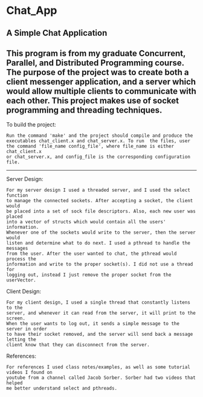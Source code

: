 # Chat_App
A Simple Chat Application 
---
This program is from my graduate Concurrent, Parallel, and Distributed Programming course. The 
purpose of the project was to create both a client messenger application, and a server which 
would allow multiple clients to communicate with each other. This project makes use of socket 
programming and threading techniques.
---
To build the project:

	Run the command 'make' and the project should compile and produce the 
	executables chat_client.x and chat_server.x. To run  the files, user 
	the command 'file_name config_file', where file_name is either chat_client.x 
	or chat_server.x, and config_file is the corresponding configuration file.
---
Server Design:

	For my server design I used a threaded server, and I used the select function 
	to manage the connected sockets. After accepting a socket, the client would 
	be placed into a set of sock file descriptors. Also, each new user was placed 
	into a vector of structs which would contain all the users' information. 
	Whenever one of the sockets would write to the server, then the server would 
	listen and determine what to do next. I used a pthread to handle the messages 
	from the user. After the user wanted to chat, the pthread would process the 
	information and write to the proper socket(s). I did not use a thread for 
	logging out, instead I just remove the proper socket from the userVector.

Client Design:

	For my client design, I used a single thread that constantly listens to the 
	server, and whenever it can read from the server, it will print to the screen. 
	When the user wants to log out, it sends a simple message to the server in order 
	to have their socket removed, and the server will send back a message letting the 
	client know that they can disconnect from the server.

References:

	For references I used class notes/examples, as well as some tutorial videos I found on
	youtube from a channel called Jacob Sorber. Sorber had two videos that helped 
	me better understand select and pthreads.
